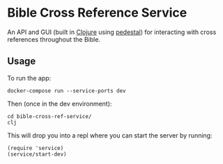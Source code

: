 # Bible Cross Reference Service

An API and GUI (built in [Clojure](https://clojure.org/) using [pedestal](http://pedestal.io/)) for interacting with cross references throughout the Bible.

## Usage

To run the app:

```
docker-compose run --service-ports dev
```

Then (once in the dev environment):

```
cd bible-cross-ref-service/
clj
```

This will drop you into a repl where you can start the server by running:

```
(require 'service)
(service/start-dev)
```
